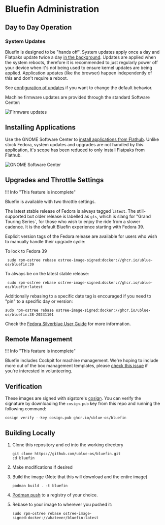 # Bluefin Administration

## Day to Day Operation

### System Updates

Bluefin is designed to be "hands off". System updates apply once a day and Flatpaks update twice a day [in the background](https://github.com/ublue-os/config/tree/main/files/usr/lib/systemd). Updates are applied when the system reboots, therefore it is recommended to just regularly power off your device when it's not being used to ensure kernel updates are being applied. Application updates (like the browser) happen independently of this and don't require a reboot.

See [configuration of updates](/faq/#how-do-i-configure-automatic-updates) if you want to change the default behavior. 

Machine firmware updates are provided through the standard Software Center:

![Firmware updates](https://github.com/ublue-os/website/assets/1264109/b6706ae4-d519-4508-b350-defce27aa8e4)

## Installing Applications

Use the GNOME Software Center to [install applications from Flathub](https://flathub.org/). Unlike stock Fedora, system updates and upgrades are not handled by this application, it's scope has been reduced to only install Flatpaks from Flathub.

![GNOME Software Center](https://github.com/ublue-os/website/assets/1264109/86e06ae4-0aec-46ef-9709-936c3e938f70)


## Upgrades and Throttle Settings

!!! Info "This feature is incomplete"

Bluefin is available with two throttle settings. 

The latest stable release of Fedora is always tagged `latest`. The still-supported but older release is labelled as `gts`, which is slang for "Grand Touring Series`, for those who wish to enjoy the ride from a slower cadence. It is the default Bluefin experience starting with Fedora 39. 

Explicit version tags of the Fedora release are available for users who wish to manually handle their upgrade cycle:

To lock to Fedora 39

     sudo rpm-ostree rebase ostree-image-signed:docker://ghcr.io/ublue-os/bluefin:39

To always be on the latest stable release:

     sudo rpm-ostree rebase ostree-image-signed:docker://ghcr.io/ublue-os/bluefin:latest

Additionally rebasing to a specific date tag is encouraged if you need to "pin" to a specific day or version:

    sudo rpm-ostree rebase ostree-image-signed:docker://ghcr.io/ublue-os/bluefin:38-20231101

Check the [Fedora Silverblue User Guide](https://docs.fedoraproject.org/en-US/fedora-silverblue/) for more information. 

## Remote Management

!!! Info "This feature is incomplete"

Bluefin includes Cockpit for machine management. We're hoping to include more out of the box management templates, please [check this issue](https://github.com/ublue-os/bluefin/issues/271) if you're interested in volunteering. 

## Verification

These images are signed with sigstore's [cosign](https://docs.sigstore.dev/cosign/overview/). You can verify the signature by downloading the `cosign.pub` key from this repo and running the following command:

    cosign verify --key cosign.pub ghcr.io/ublue-os/bluefin
    
## Building Locally

1. Clone this repository and cd into the working directory

       git clone https://github.com/ublue-os/bluefin.git
       cd bluefin

1. Make modifications if desired
    
1. Build the image (Note that this will download and the entire image)

       podman build . -t bluefin
    
1. [Podman push](https://docs.podman.io/en/latest/markdown/podman-push.1.html) to a registry of your choice.
1. Rebase to your image to wherever you pushed it:

       sudo rpm-ostree rebase ostree-image-signed:docker://whatever/bluefin:latest
   
